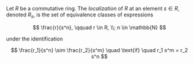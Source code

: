 Let $R$ be a commutative ring. The *localization* of $R$ at an element $s \in R$, denoted $R_s$, is the set of equivalence classes of expressions

$$
\frac{r}{s^n}, \qquad r \in R, \\; n \in \mathbb{N}
$$

under the identification

$$
\frac{r_1}{s^n} \sim \frac{r_2}{s^m} \quad \text{if} \quad r_1 s^m = r_2 s^n
$$
